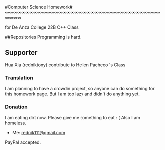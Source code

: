 #Computer Science Homework#
∞∞∞∞∞∞∞∞∞∞∞∞∞∞∞∞∞∞∞∞∞∞∞∞∞∞∞∞∞∞∞∞∞∞∞∞∞∞∞∞∞∞


for De Anza College 22B C++ Class

##Repositories
Programming is hard.
## Supporter ##

Hua Xia (redniktony) contribute to Hellen Pacheco 's Class

### Translation ###

I am planning to have a crowdin project, so anyone can do something for this homework page. But I am too lazy and didn't do anything yet.

### Donation ###

I am eating dirt now. Please give me something to eat : ( Also I am homeless.

* Me: [rednik111@gmail.com](https://paypal.me/rednik)

PayPal accepted.
